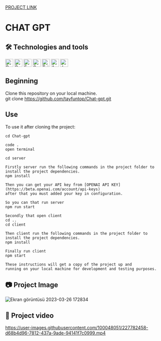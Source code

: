 [PROJECT LINK](https://www.tayfuntp.com)

# CHAT GPT

## 🛠  Technologies and tools

<p>
<img src="https://img.shields.io/badge/React-282C34?logo=react&logoColor=61DAFB" alt="React logo" title="React" height="25" />
<img src="https://img.shields.io/badge/OpenAI-282C34?logo=OpenAI&logoColor=7f00ff" alt="React logo" title="React" height="25" />
<img src="https://img.shields.io/badge/Express.js-282C34?logo=express&logoColor=green" alt="Express logo" title="Express.js" height="25" />
<img src="https://img.shields.io/badge/Socket.IO-282C34?logo=Socket.IO&logoColor=d8d8d8" alt="Socket.io logo" title="Socket.io" height="25" />
<img src="https://img.shields.io/badge/Tailwind-282C34?logo=tailwind%20css&logoColor=38B2AC" alt="Tailwind logo" title="Tailwind" height="25" />
<img src="https://img.shields.io/badge/Ant%20Design-282C34?logo=ant-design&logoColor=07a5f9" alt="Antd logo" title="Antd" height="25" />
<img src="https://img.shields.io/badge/JavaScript-282C34?logo=javascript&logoColor=F7DF1E" alt="JavaScript logo" title="JavaScript" height="25" />

</p>

## Beginning

Clone this repository on your local machine.
<br>
git clone https://github.com/tayfuntop/Chat-gpt.git

## Use

To use it after cloning the project:
```
cd Chat-gpt

code .
open terminal

cd server

Firstly server run the following commands in the project folder to install the project dependencies.
npm install

Then you can get your API key from [OPENAI API KEY](https://beta.openai.com/account/api-keys)
after that you must added your key in configuration.

So you can that run server
npm run start

Secondly that open client
cd .. 
cd client

Then client run the following commands in the project folder to install the project dependencies.
npm install

Finally run client
npm start

These instructions will get a copy of the project up and 
running on your local machine for development and testing purposes.
```

## 📷 Project Image

![Ekran görüntüsü 2023-03-26 172834](https://user-images.githubusercontent.com/100048051/227782568-f33e6604-1073-4e29-8ce8-e6229a726ec5.jpg)

## 🎥 Project video

https://user-images.githubusercontent.com/100048051/227782458-d68b4d96-7812-437a-9ade-94141f7c0999.mp4
